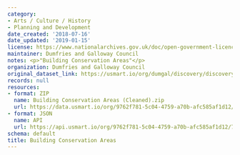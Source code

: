 ```yaml
---
category:
- Arts / Culture / History
- Planning and Development
date_created: '2018-07-16'
date_updated: '2019-01-15'
license: https://www.nationalarchives.gov.uk/doc/open-government-licence/version/3/
maintainer: Dumfries and Galloway Council
notes: <p>"Building Conservation Areas"</p>
organization: Dumfries and Galloway Council
original_dataset_link: https://usmart.io/org/dumgal/discovery/discovery-view-detail/9f76f5eb-3744-4470-9d64-19b17aa8e1ca
records: null
resources:
- format: ZIP
  name: Building Conservation Areas (Cleaned).zip
  url: https://data.usmart.io/org/9762f781-5c04-4759-a70b-afc585af1d12/resource?resourceGUID=550e04c6-4e0b-410f-b163-d6803cdbe1ac
- format: JSON
  name: API
  url: https://api.usmart.io/org/9762f781-5c04-4759-a70b-afc585af1d12/710fb75a-4c63-4d05-a4cd-cb7f5dfd752e/1/urql
schema: default
title: Building Conservation Areas
---
```

